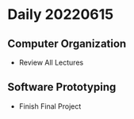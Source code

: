 Daily 20220615
===

## Computer Organization
- Review All Lectures

## Software Prototyping
- Finish Final Project